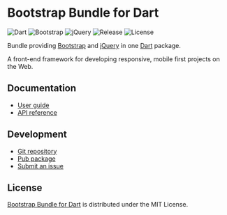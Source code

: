 # Bootstrap Bundle for Dart
![Dart](https://img.shields.io/badge/dart-%3E%3D2.6-brightgreen.svg) ![Bootstrap](https://img.shields.io/badge/bootstrap-4.4.0-yellow.svg) ![jQuery](https://img.shields.io/badge/jquery-3.4.1-yellow.svg) ![Release](https://img.shields.io/pub/v/bootstrap_bundle.svg) ![License](https://img.shields.io/badge/license-MIT-blue.svg)

Bundle providing [Bootstrap](https://getbootstrap.com) and [jQuery](https://jquery.com) in one [Dart](https://dart.dev) package.

A front-end framework for developing responsive, mobile first projects on the Web.

## Documentation
- [User guide](https://dev.belin.io/bootstrap.dart)
- [API reference](https://dev.belin.io/bootstrap.dart/api)

## Development
- [Git repository](https://github.com/cedx/bootstrap.dart)
- [Pub package](https://pub.dev/packages/bootstrap_bundle)
- [Submit an issue](https://github.com/cedx/bootstrap.dart/issues)

## License
[Bootstrap Bundle for Dart](https://dev.belin.io/bootstrap.dart) is distributed under the MIT License.
